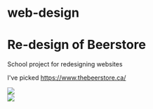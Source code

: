 # web-design

<h1> Re-design of Beerstore </h1>

School project for redesigning websites

I've picked https://www.thebeerstore.ca/

![](https://media0.giphy.com/media/9FK23ych2PJONe1j7e/giphy.gif)
<br/>
![](screenshots/screencapture-file-Volumes-media-Semester2-WEB-DESIGN-final-project-index-html-2021-02-10-20_51_49.png)
